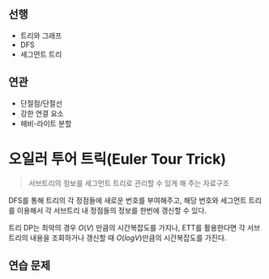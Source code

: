 ## 선행
- 트리와 그래프
- DFS
- 세그먼트 트리

## 연관
- 단절점/단절선
- 강한 연결 요소
- 헤비-라이트 분할

# 오일러 투어 트릭(Euler Tour Trick)

> 서브트리의 정보를 세그먼트 트리로 관리할 수 있게 해 주는 자료구조

DFS를 통해 트리의 각 정점들에 새로운 번호를 부여해주고, 해당 번호와 세그먼트 트리를 이용해서 각 서브트리 내 정점들의 정보를 한번에 갱신할 수 있다.

트리 DP는 최악의 경우 $O(V)$ 만큼의 시간복잡도를 가지나, ETT를 활용한다면 각 서브트리의 내용을 조회하거나 갱신할 때 $O(logV)$만큼의 시간복잡도를 가진다.


## 연습 문제